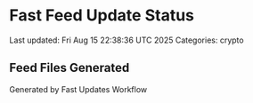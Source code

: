 # Fast Feed Update Status
Last updated: Fri Aug 15 22:38:36 UTC 2025
Categories: crypto

## Feed Files Generated

Generated by Fast Updates Workflow
